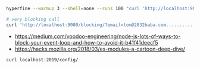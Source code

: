 ```bash
hyperfine --warmup 3 --shell=none --runs 100 "curl 'http://localhost:9000/blocking/'"

# very blocking call
curl 'http://localhost:9000/blocking/?email=tom@2832baba.com...........................................'
```

- https://medium.com/voodoo-engineering/node-js-lots-of-ways-to-block-your-event-loop-and-how-to-avoid-it-b41f41deecf5
- https://hacks.mozilla.org/2018/03/es-modules-a-cartoon-deep-dive/


```bash
curl localhost:2019/config/
```
